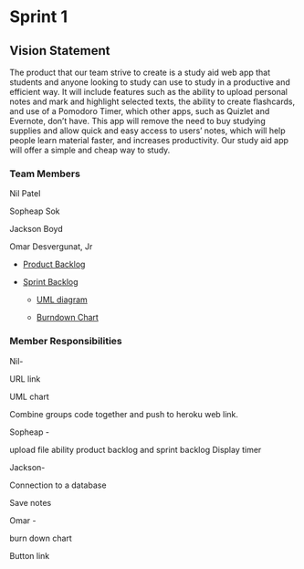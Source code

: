 # Sprint 1 #

## Vision Statement ##
The product that our team strive to create is a study aid web app that students and anyone looking to study can use to study in a productive and efficient way. It will include features such as the ability to upload personal notes and mark and highlight selected texts, the ability to create flashcards, and use of a Pomodoro Timer, which other apps, such as Quizlet and Evernote, don’t have. This app will remove the need to buy studying supplies and allow quick and easy access to users’ notes, which will help people learn material faster, and increases productivity. Our study aid app will offer a simple and cheap way to study.
### Team Members ###
Nil Patel

Sopheap Sok

Jackson Boyd

Omar Desvergunat, Jr


* [Product Backlog](https://docs.google.com/document/d/19pQrZ0Ioial3IH0m6uw4zRPFfxCNnL4mfzIw3WK4qZE/edit?usp=sharing)

* [Sprint Backlog](https://docs.google.com/document/d/1WAGUrcN48MMMDMr9_PG7i_plx2v3byHPKjaYjl1dd4k/edit?usp=sharing)

     * [UML diagram](https://github.com/softpatel/COP-4331/blob/master/Sprint-1/UML.pdf)
      
     * [Burndown Chart](https://github.com/softpatel/COP-4331/blob/master/Sprint-1/BurnDown.pdf)
      

### Member Responsibilities ###

Nil-

URL link

UML chart

Combine groups code together and push to heroku web link.

Sopheap -

upload file ability
product backlog and sprint backlog
Display timer

Jackson-

Connection to a database

Save notes

Omar -

burn down chart

Button link

